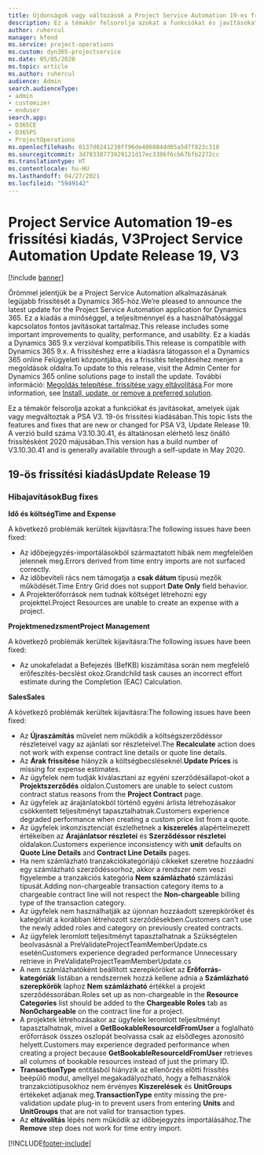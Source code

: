 ```yaml
---
title: Újdonságok vagy változások a Project Service Automation 19-es frissítési kiadásának V3 változatában
description: Ez a témakör felsorolja azokat a funkciókat és javításokat, amelyek elérhetők a Project Service Automation V3. 19-os frissítési kiadásában.
author: ruhercul
manager: kfend
ms.service: project-operations
ms.custom: dyn365-projectservice
ms.date: 05/05/2020
ms.topic: article
ms.author: ruhercul
audience: Admin
search.audienceType:
- admin
- customizer
- enduser
search.app:
- D365CE
- D365PS
- ProjectOperations
ms.openlocfilehash: 0137d0241238ff96de406884dd05a5d7f023c318
ms.sourcegitcommit: 3d78338773929121d17ec3386f6cb67bfb2272cc
ms.translationtype: HT
ms.contentlocale: hu-HU
ms.lasthandoff: 04/27/2021
ms.locfileid: "5949142"
---
```

# <a name="project-service-automation-update-release-19-v3"></a><span data-ttu-id="4fb0b-103">Project Service Automation 19-es frissítési kiadás, V3</span><span class="sxs-lookup"><span data-stu-id="4fb0b-103">Project Service Automation Update Release 19, V3</span></span>

[!include [banner](../includes/psa-now-project-operations.md)]

<span data-ttu-id="4fb0b-104">Örömmel jelentjük be a Project Service Automation alkalmazásának legújabb frissítését a Dynamics 365-höz.</span><span class="sxs-lookup"><span data-stu-id="4fb0b-104">We’re pleased to announce the latest update for the Project Service Automation application for Dynamics 365.</span></span> <span data-ttu-id="4fb0b-105">Ez a kiadás a minőséggel, a teljesítménnyel és a használhatósággal kapcsolatos fontos javításokat tartalmaz.</span><span class="sxs-lookup"><span data-stu-id="4fb0b-105">This release includes some important improvements to quality, performance, and usability.</span></span> <span data-ttu-id="4fb0b-106">Ez a kiadás a Dynamics 365 9.x verzióval kompatibilis.</span><span class="sxs-lookup"><span data-stu-id="4fb0b-106">This release is compatible with Dynamics 365 9.x.</span></span> <span data-ttu-id="4fb0b-107">A frissítéshez erre a kiadásra látogasson el a Dynamics 365 online Felügyeleti központjába, és a frissítés telepítéséhez menjen a megoldások oldalra.</span><span class="sxs-lookup"><span data-stu-id="4fb0b-107">To update to this release, visit the Admin Center for Dynamics 365 online solutions page to install the update.</span></span> <span data-ttu-id="4fb0b-108">További információ: [Megoldás telepítése, frissítése vagy eltávolítása](/power-platform/admin/install-remove-preferred-solution).</span><span class="sxs-lookup"><span data-stu-id="4fb0b-108">For more information, see [Install, update, or remove a preferred solution](/power-platform/admin/install-remove-preferred-solution).</span></span>

<span data-ttu-id="4fb0b-109">Ez a témakör felsorolja azokat a funkciókat és javításokat, amelyek újak vagy megváltoztak a PSA V3. 19-ös frissítési kiadásában.</span><span class="sxs-lookup"><span data-stu-id="4fb0b-109">This topic lists the features and fixes that are new or changed for PSA V3, Update Release 19.</span></span> <span data-ttu-id="4fb0b-110">A verzió build száma V3.10.30.41, és általánosan elérhető lesz önálló frissítésként 2020 májusában.</span><span class="sxs-lookup"><span data-stu-id="4fb0b-110">This version has a build number of V3.10.30.41 and is generally available through a self-update in May 2020.</span></span>

## <a name="update-release-19"></a><span data-ttu-id="4fb0b-111">19-ös frissítési kiadás</span><span class="sxs-lookup"><span data-stu-id="4fb0b-111">Update Release 19</span></span>

### <a name="bug-fixes"></a><span data-ttu-id="4fb0b-112">Hibajavítások</span><span class="sxs-lookup"><span data-stu-id="4fb0b-112">Bug fixes</span></span>

<span data-ttu-id="4fb0b-113">**Idő és költség**</span><span class="sxs-lookup"><span data-stu-id="4fb0b-113">**Time and Expense**</span></span>

<span data-ttu-id="4fb0b-114">A következő problémák kerültek kijavításra:</span><span class="sxs-lookup"><span data-stu-id="4fb0b-114">The following issues have been fixed:</span></span> 

- <span data-ttu-id="4fb0b-115">Az időbejegyzés-importálásokból származtatott hibák nem megfelelően jelennek meg.</span><span class="sxs-lookup"><span data-stu-id="4fb0b-115">Errors derived from time entry imports are not surfaced correctly.</span></span>
- <span data-ttu-id="4fb0b-116">Az időbeviteli rács nem támogatja a **csak dátum** típusú mezők működését.</span><span class="sxs-lookup"><span data-stu-id="4fb0b-116">Time Entry Grid does not support **Date Only** field behavior.</span></span>
- <span data-ttu-id="4fb0b-117">A Projekterőforrások nem tudnak költséget létrehozni egy projekttel.</span><span class="sxs-lookup"><span data-stu-id="4fb0b-117">Project Resources are unable to create an expense with a project.</span></span>

<span data-ttu-id="4fb0b-118">**Projektmenedzsment**</span><span class="sxs-lookup"><span data-stu-id="4fb0b-118">**Project Management**</span></span>

<span data-ttu-id="4fb0b-119">A következő problémák kerültek kijavításra:</span><span class="sxs-lookup"><span data-stu-id="4fb0b-119">The following issues have been fixed:</span></span> 

-  <span data-ttu-id="4fb0b-120">Az unokafeladat a Befejezés (BefKB) kiszámítása során nem megfelelő erőfeszítés-becslést okoz.</span><span class="sxs-lookup"><span data-stu-id="4fb0b-120">Grandchild task causes an incorrect effort estimate during the Completion (EAC) Calculation.</span></span>

<span data-ttu-id="4fb0b-121">**Sales**</span><span class="sxs-lookup"><span data-stu-id="4fb0b-121">**Sales**</span></span>

<span data-ttu-id="4fb0b-122">A következő problémák kerültek kijavításra:</span><span class="sxs-lookup"><span data-stu-id="4fb0b-122">The following issues have been fixed:</span></span> 

- <span data-ttu-id="4fb0b-123">Az **Újraszámítás** művelet nem működik a költségszerződéssor részleteivel vagy az ajánlati sor részleteivel.</span><span class="sxs-lookup"><span data-stu-id="4fb0b-123">The **Recalculate** action does not work with expense contract line details or quote line details.</span></span>
- <span data-ttu-id="4fb0b-124">Az **Árak frissítése** hiányzik a költségbecsléseknél.</span><span class="sxs-lookup"><span data-stu-id="4fb0b-124">**Update Prices** is missing for expense estimates.</span></span>
-  <span data-ttu-id="4fb0b-125">Az ügyfelek nem tudják kiválasztani az egyéni szerződésállapot-okot a **Projektszerződés** oldalon.</span><span class="sxs-lookup"><span data-stu-id="4fb0b-125">Customers are unable to select custom contract status reasons from the **Project Contract** page.</span></span>
- <span data-ttu-id="4fb0b-126">Az ügyfelek az árajánlatokból történő egyéni árlista létrehozásakor csökkentett teljesítményt tapasztalhatnak.</span><span class="sxs-lookup"><span data-stu-id="4fb0b-126">Customers experience degraded performance when creating a custom price list from a quote.</span></span>
- <span data-ttu-id="4fb0b-127">Az ügyfelek inkonzisztenciát észlelhetnek a **kiszerelés** alapértelmezett értékeiben az **Árajánlatsor részletei** és **Szerződéssor részletei** oldalakon.</span><span class="sxs-lookup"><span data-stu-id="4fb0b-127">Customers experience inconsistency with **unit** defaults on **Quote Line Details** and **Contract Line Details** pages.</span></span>
- <span data-ttu-id="4fb0b-128">Ha nem számlázható tranzakciókategóriájú cikkeket szeretne hozzáadni egy számlázható szerződéssorhoz, akkor a rendszer nem veszi figyelembe a tranzakciós kategória **Nem számlázható** számlázási típusát.</span><span class="sxs-lookup"><span data-stu-id="4fb0b-128">Adding non-chargeable transaction category items to a chargeable contract line will not respect the **Non-chargeable** billing type of the transaction category.</span></span>
- <span data-ttu-id="4fb0b-129">Az ügyfelek nem használhatják az újonnan hozzáadott szerepköröket és kategóriát a korábban létrehozott szerződésekben.</span><span class="sxs-lookup"><span data-stu-id="4fb0b-129">Customers can't use the newly added roles and category on previously created contracts.</span></span>
- <span data-ttu-id="4fb0b-130">Az ügyfelek leromlott teljesítményt tapasztalhatnak a Szükségtelen beolvasásnál a PreValidateProjectTeamMemberUpdate.cs esetén</span><span class="sxs-lookup"><span data-stu-id="4fb0b-130">Customers experience degraded performance Unnecessary retrieve in PreValidateProjectTeamMemberUpdate.cs</span></span>
- <span data-ttu-id="4fb0b-131">A nem számlázhatóként beállított szerepköröket az **Erőforrás-kategóriák** listában a rendszernek hozzá kellene adnia a **Számlázható szerepkörök** laphoz **Nem számlázható** értékkel a projekt szerződéssorában.</span><span class="sxs-lookup"><span data-stu-id="4fb0b-131">Roles set up as non-chargeable in the **Resource Categories** list should be added to the **Chargeable Roles** tab as **Non0chargeable** on the contract line for a project.</span></span>
- <span data-ttu-id="4fb0b-132">A projektek létrehozásakor az ügyfelek leromlott teljesítményt tapasztalhatnak, mivel a **GetBookableResourceIdFromUser** a foglalható erőforrások összes oszlopát beolvassa csak az elsődleges azonosító helyett.</span><span class="sxs-lookup"><span data-stu-id="4fb0b-132">Customers may experience degraded performance when creating a project because **GetBookableResourceIdFromUser** retrieves all columns of bookable resources instead of just the primary ID.</span></span>
- <span data-ttu-id="4fb0b-133">**TransactionType** entitásból hiányzik az ellenőrzés előtti frissítés beépülő modul, amellyel megakadályozható, hogy a felhasználók tranzakciótípusokhoz nem érvényes **Kiszerelések** és **UnitGroups** értékeket adjanak meg.</span><span class="sxs-lookup"><span data-stu-id="4fb0b-133">**TransactionType** entity missing the pre-validation update plug-in to prevent users from entering **Units** and **UnitGroups** that are not valid for transaction types.</span></span>
- <span data-ttu-id="4fb0b-134">Az **eltávolítás** lépés nem működik az időbejegyzés importálásához.</span><span class="sxs-lookup"><span data-stu-id="4fb0b-134">The **Remove** step does not work for time entry import.</span></span>


[!INCLUDE[footer-include](../includes/footer-banner.md)]